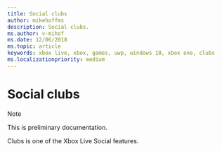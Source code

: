 ```yaml
---
title: Social clubs
author: mikehoffms
description: Social clubs.
ms.author: v-mihof
ms.date: 12/06/2018
ms.topic: article
keywords: xbox live, xbox, games, uwp, windows 10, xbox one, clubs
ms.localizationpriority: medium
---
```


# Social clubs

> [!NOTE]
> This is preliminary documentation.

Clubs is one of the Xbox Live Social features.
